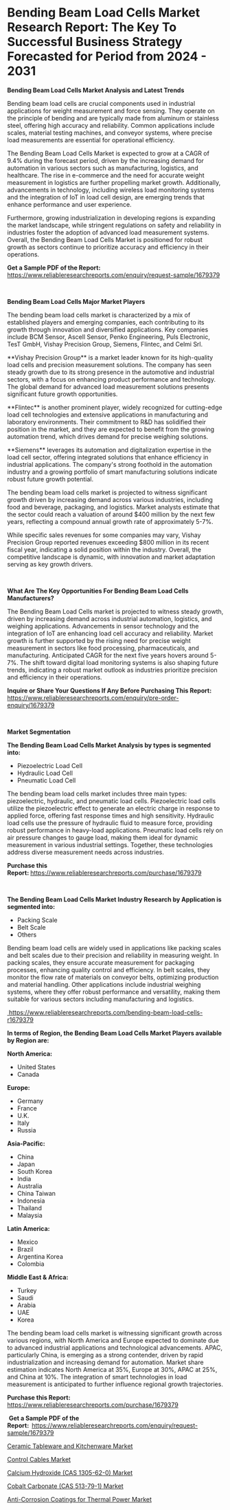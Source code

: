 <p><h1>Bending Beam Load Cells Market Research Report: The Key To Successful Business Strategy Forecasted for Period from 2024 - 2031</h1></p><p><strong>Bending Beam Load Cells Market Analysis and Latest Trends</strong></p>
<p><p>Bending beam load cells are crucial components used in industrial applications for weight measurement and force sensing. They operate on the principle of bending and are typically made from aluminum or stainless steel, offering high accuracy and reliability. Common applications include scales, material testing machines, and conveyor systems, where precise load measurements are essential for operational efficiency.</p><p>The Bending Beam Load Cells Market is expected to grow at a CAGR of 9.4% during the forecast period, driven by the increasing demand for automation in various sectors such as manufacturing, logistics, and healthcare. The rise in e-commerce and the need for accurate weight measurement in logistics are further propelling market growth. Additionally, advancements in technology, including wireless load monitoring systems and the integration of IoT in load cell design, are emerging trends that enhance performance and user experience. </p><p>Furthermore, growing industrialization in developing regions is expanding the market landscape, while stringent regulations on safety and reliability in industries foster the adoption of advanced load measurement systems. Overall, the Bending Beam Load Cells Market is positioned for robust growth as sectors continue to prioritize accuracy and efficiency in their operations.</p></p>
<p><strong>Get a Sample PDF of the Report:&nbsp;</strong> <a href="https://www.reliableresearchreports.com/enquiry/request-sample/1679379?utm_campaign=8&utm_medium=2&utm_source=Github&utm_content=ia&utm_term=14102024&utm_id=bending-beam-load-cells">https://www.reliableresearchreports.com/enquiry/request-sample/1679379</a></p>
<p>&nbsp;</p>
<p><strong>Bending Beam Load Cells Major Market Players</strong></p>
<p><p>The bending beam load cells market is characterized by a mix of established players and emerging companies, each contributing to its growth through innovation and diversified applications. Key companies include BCM Sensor, Ascell Sensor, Penko Engineering, Puls Electronic, TesT GmbH, Vishay Precision Group, Siemens, Flintec, and Celmi Srl.</p><p>**Vishay Precision Group** is a market leader known for its high-quality load cells and precision measurement solutions. The company has seen steady growth due to its strong presence in the automotive and industrial sectors, with a focus on enhancing product performance and technology. The global demand for advanced load measurement solutions presents significant future growth opportunities.</p><p>**Flintec** is another prominent player, widely recognized for cutting-edge load cell technologies and extensive applications in manufacturing and laboratory environments. Their commitment to R&D has solidified their position in the market, and they are expected to benefit from the growing automation trend, which drives demand for precise weighing solutions.</p><p>**Siemens** leverages its automation and digitalization expertise in the load cell sector, offering integrated solutions that enhance efficiency in industrial applications. The company's strong foothold in the automation industry and a growing portfolio of smart manufacturing solutions indicate robust future growth potential.</p><p>The bending beam load cells market is projected to witness significant growth driven by increasing demand across various industries, including food and beverage, packaging, and logistics. Market analysts estimate that the sector could reach a valuation of around $400 million by the next few years, reflecting a compound annual growth rate of approximately 5-7%.</p><p>While specific sales revenues for some companies may vary, Vishay Precision Group reported revenues exceeding $800 million in its recent fiscal year, indicating a solid position within the industry. Overall, the competitive landscape is dynamic, with innovation and market adaptation serving as key growth drivers.</p></p>
<p>&nbsp;</p>
<p><strong>What Are The Key Opportunities For Bending Beam Load Cells Manufacturers?</strong></p>
<p><p>The Bending Beam Load Cells market is projected to witness steady growth, driven by increasing demand across industrial automation, logistics, and weighing applications. Advancements in sensor technology and the integration of IoT are enhancing load cell accuracy and reliability. Market growth is further supported by the rising need for precise weight measurement in sectors like food processing, pharmaceuticals, and manufacturing. Anticipated CAGR for the next five years hovers around 5-7%. The shift toward digital load monitoring systems is also shaping future trends, indicating a robust market outlook as industries prioritize precision and efficiency in their operations.</p></p>
<p><strong>Inquire or Share Your Questions If Any Before Purchasing This Report:</strong> <a href="https://www.reliableresearchreports.com/enquiry/pre-order-enquiry/1679379?utm_campaign=8&utm_medium=2&utm_source=Github&utm_content=ia&utm_term=14102024&utm_id=bending-beam-load-cells">https://www.reliableresearchreports.com/enquiry/pre-order-enquiry/1679379</a></p>
<p>&nbsp;</p>
<p><strong>Market Segmentation</strong></p>
<p><strong>The Bending Beam Load Cells Market Analysis by types is segmented into:</strong></p>
<p><ul><li>Piezoelectric Load Cell</li><li>Hydraulic Load Cell</li><li>Pneumatic Load Cell</li></ul></p>
<p><p>The bending beam load cells market includes three main types: piezoelectric, hydraulic, and pneumatic load cells. Piezoelectric load cells utilize the piezoelectric effect to generate an electric charge in response to applied force, offering fast response times and high sensitivity. Hydraulic load cells use the pressure of hydraulic fluid to measure force, providing robust performance in heavy-load applications. Pneumatic load cells rely on air pressure changes to gauge load, making them ideal for dynamic measurement in various industrial settings. Together, these technologies address diverse measurement needs across industries.</p></p>
<p><strong>Purchase this Report:&nbsp;</strong><a href="https://www.reliableresearchreports.com/purchase/1679379?utm_campaign=8&utm_medium=2&utm_source=Github&utm_content=ia&utm_term=14102024&utm_id=bending-beam-load-cells">https://www.reliableresearchreports.com/purchase/1679379</a></p>
<p>&nbsp;</p>
<p><strong>The Bending Beam Load Cells Market Industry Research by Application is segmented into:</strong></p>
<p><ul><li>Packing Scale</li><li>Belt Scale</li><li>Others</li></ul></p>
<p><p>Bending beam load cells are widely used in applications like packing scales and belt scales due to their precision and reliability in measuring weight. In packing scales, they ensure accurate measurement for packaging processes, enhancing quality control and efficiency. In belt scales, they monitor the flow rate of materials on conveyor belts, optimizing production and material handling. Other applications include industrial weighing systems, where they offer robust performance and versatility, making them suitable for various sectors including manufacturing and logistics.</p></p>
<p><a href="https://www.reliableresearchreports.com/bending-beam-load-cells-r1679379?utm_campaign=8&utm_medium=2&utm_source=Github&utm_content=ia&utm_term=14102024&utm_id=bending-beam-load-cells">&nbsp;https://www.reliableresearchreports.com/bending-beam-load-cells-r1679379</a></p>
<p><strong>In terms of Region, the Bending Beam Load Cells Market Players available by Region are:</strong></p>
<p>
    <p> <strong> North America: </strong>
        <ul>
            <li>United States</li>
            <li>Canada</li>
        </ul>
        </p> 
    <p> <strong> Europe: </strong>
        <ul>
            <li>Germany</li>
            <li>France</li>
            <li>U.K.</li>
            <li>Italy</li>
            <li>Russia</li>
        </ul>
        </p> 
    <p> <strong> Asia-Pacific: </strong>
        <ul>
            <li>China</li>
            <li>Japan</li>
            <li>South Korea</li>
            <li>India</li>
            <li>Australia</li>
            <li>China Taiwan</li>
            <li>Indonesia</li>
            <li>Thailand</li>
            <li>Malaysia</li>
        </ul>
        </p> 
    <p> <strong> Latin America: </strong>
        <ul>
            <li>Mexico</li>
            <li>Brazil</li>
            <li>Argentina Korea</li>
            <li>Colombia</li>
        </ul>
        </p> 
    <p> <strong> Middle East & Africa: </strong>
        <ul>
            <li>Turkey</li>
            <li>Saudi</li>
            <li>Arabia</li>
            <li>UAE</li>
            <li>Korea</li>
        </ul>
    </p>
    </p>
<p><p>The bending beam load cells market is witnessing significant growth across various regions, with North America and Europe expected to dominate due to advanced industrial applications and technological advancements. APAC, particularly China, is emerging as a strong contender, driven by rapid industrialization and increasing demand for automation. Market share estimation indicates North America at 35%, Europe at 30%, APAC at 25%, and China at 10%. The integration of smart technologies in load measurement is anticipated to further influence regional growth trajectories.</p></p>
<p><strong>Purchase this Report: </strong><a href="https://www.reliableresearchreports.com/purchase/1679379?utm_campaign=8&utm_medium=2&utm_source=Github&utm_content=ia&utm_term=14102024&utm_id=bending-beam-load-cells">https://www.reliableresearchreports.com/purchase/1679379</a></p>
<p>&nbsp;<strong>Get a Sample PDF of the Report:&nbsp;&nbsp;</strong><a href="https://www.reliableresearchreports.com/enquiry/request-sample/1679379?utm_campaign=8&utm_medium=2&utm_source=Github&utm_content=ia&utm_term=14102024&utm_id=bending-beam-load-cells">https://www.reliableresearchreports.com/enquiry/request-sample/1679379</a></p>
<p><strong></strong></p>
<p><p><a href="https://github.com/FahadAhmed223/Market-Research-Report-List-1/blob/main/ceramic-tableware-and-kitchenware-market.md?utm_campaign=8&utm_medium=2&utm_source=Github&utm_content=ia&utm_term=14102024&utm_id=bending-beam-load-cells">Ceramic Tableware and Kitchenware Market</a></p><p><a href="https://www.linkedin.com/pulse/control-cables-sector-surge-108-growth-roadmap-2031-frugal-egon-klbvc?utm_campaign=8&utm_medium=2&utm_source=Github&utm_content=ia&utm_term=14102024&utm_id=bending-beam-load-cells">Control Cables Market</a></p><p><a href="https://www.linkedin.com/pulse/calcium-hydroxide-cas-1305-62-0-ecosystem-mapping-innovation-4rphc?utm_campaign=8&utm_medium=2&utm_source=Github&utm_content=ia&utm_term=14102024&utm_id=bending-beam-load-cells">Calcium Hydroxide (CAS 1305-62-0) Market</a></p><p><a href="https://www.linkedin.com/pulse/disruption-innovation-cobalt-carbonate-cas-513-79-1-industry-wmwmc?utm_campaign=8&utm_medium=2&utm_source=Github&utm_content=ia&utm_term=14102024&utm_id=bending-beam-load-cells">Cobalt Carbonate (CAS 513-79-1) Market</a></p><p><a href="https://github.com/NargisHussain432/Market-Research-Report-List-1/blob/main/anti-corrosion-coatings-for-thermal-power-market.md?utm_campaign=8&utm_medium=2&utm_source=Github&utm_content=ia&utm_term=14102024&utm_id=bending-beam-load-cells">Anti-Corrosion Coatings for Thermal Power Market</a></p></p>